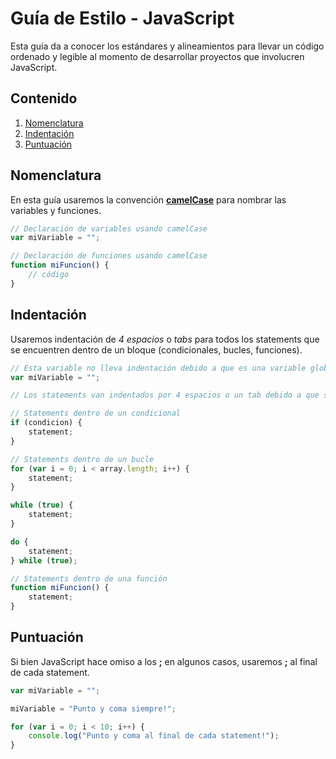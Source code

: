 # Guía de Estilo - JavaScript

Esta guía da a conocer los estándares y alineamientos para llevar un código ordenado y legible al momento de desarrollar proyectos que involucren JavaScript.

## Contenido

  1. [Nomenclatura](#nomenclatura)
  2. [Indentación](#indentación)
  3. [Puntuación](#puntuación)

## Nomenclatura

En esta guía usaremos la convención **[camelCase](https://en.wikipedia.org/wiki/CamelCase)** para nombrar las variables y funciones.

```javascript
// Declaración de variables usando camelCase
var miVariable = "";

// Declaración de funciones usando camelCase
function miFuncion() {
    // código
}
```

## Indentación

Usaremos indentación de *4 espacios* o *tabs* para todos los statements que se encuentren dentro de un bloque (condicionales, bucles, funciones).

```javascript
// Esta variable no lleva indentación debido a que es una variable global y no está dentro de un bloque.
var miVariable = "";

// Los statements van indentados por 4 espacios o un tab debido a que se encuentra dentro de un bloque {}

// Statements dentro de un condicional
if (condicion) {
    statement;
}

// Statements dentro de un bucle
for (var i = 0; i < array.length; i++) {
    statement;
}

while (true) {
    statement;
}

do {
    statement;
} while (true);

// Statements dentro de una función
function miFuncion() {
    statement;
}
```

## Puntuación

Si bien JavaScript hace omiso a los **;** en algunos casos, usaremos **;** al final de cada statement.

```javascript
var miVariable = "";

miVariable = "Punto y coma siempre!";

for (var i = 0; i < 10; i++) {
    console.log("Punto y coma al final de cada statement!");
}
```
